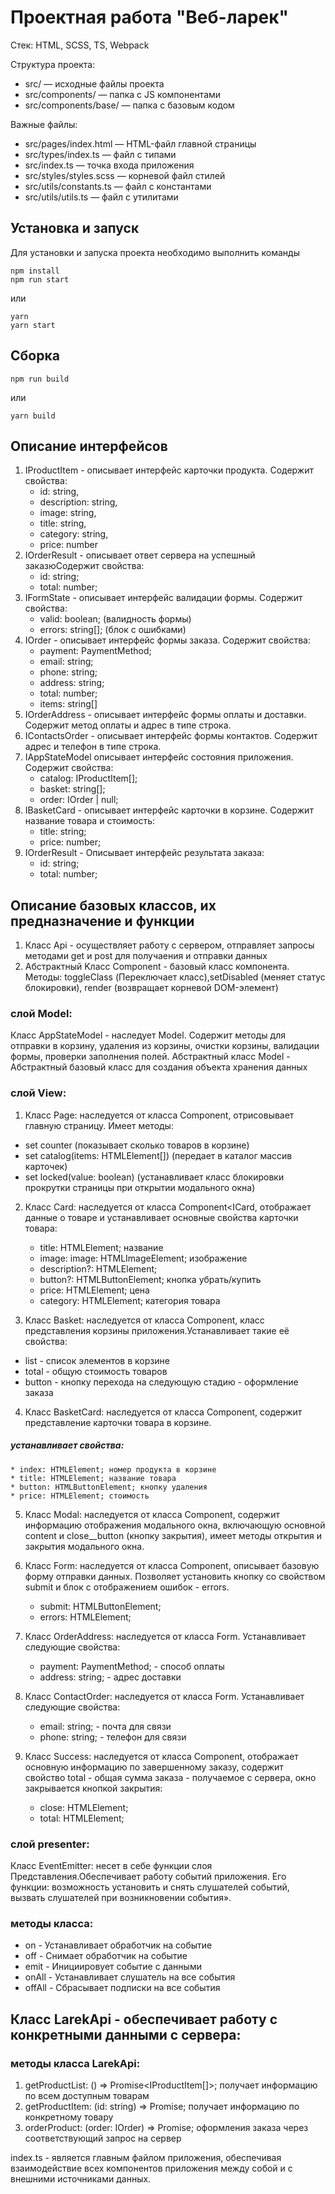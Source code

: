# Проектная работа "Веб-ларек"

Стек: HTML, SCSS, TS, Webpack

Структура проекта:
- src/ — исходные файлы проекта
- src/components/ — папка с JS компонентами
- src/components/base/ — папка с базовым кодом

Важные файлы:
- src/pages/index.html — HTML-файл главной страницы
- src/types/index.ts — файл с типами
- src/index.ts — точка входа приложения
- src/styles/styles.scss — корневой файл стилей
- src/utils/constants.ts — файл с константами
- src/utils/utils.ts — файл с утилитами

## Установка и запуск
Для установки и запуска проекта необходимо выполнить команды

```
npm install
npm run start
```

или

```
yarn
yarn start
```
## Сборка

```
npm run build
```

или

```
yarn build
```

## Описание интерфейсов
1. IProductItem - описывает интерфейс карточки продукта. Содержит свойства:    
    * id: string,
    * description: string,
    * image: string,
    * title: string,
    * category: string,
    * price: number
2. IOrderResult  - описывает ответ сервера на успешный заказюСодержит свойства:
    * id: string;
    * total: number; 
3. IFormState - описывает интерфейс валидации формы. Содержит свойства:
    * valid: boolean; (валидность формы)
    * errors: string[]; (блок с ошибками)
4. IOrder - описывает интерфейс формы заказа. Содержит свойства:
    * payment: PaymentMethod;
    * email: string;
    * phone: string;
    * address: string;
    * total: number;
    * items: string[]
5. IOrderAddress - описывает интерфейс формы оплаты и доставки. Содержит метод оплаты и адрес в типе строка.
6. IContactsOrder - описывает интерфейс формы контактов. Содержит адрес и телефон в типе строка.
7. IAppStateModel описывает интерфейс состояния приложения. Содержит свойства:
   * catalog: IProductItem[];
   * basket: string[]; 
   * order: IOrder | null;  
8. IBasketCard - описывает интерфейс карточки в корзине. Содержит название товара и стоимость:
   * title: string;
   * price: number; 
9. IOrderResult - Описывает интерфейс результата заказа:
    * id: string;
    * total: number;


## Описание базовых классов, их предназначение и функции
1. Класс Api - осуществляет работу с сервером, отправляет запросы методами get и post для получаения и отправки данных
2. Абстрактный Kлacc Component - базовый класс компонента. Методы: toggleClass (Переключает класс),setDisabled (меняет статус блокировки),  render (возвращает корневой DOM-элемент)     
 


### слой Model:
Класс AppStateModel - наследует Model<IAppStateModel>. Содержит методы для отправки в корзину, удаления из корзины, очистки корзины, валидации формы, проверки заполнения полей.
Абстрактный класс Model - Абстрактный базовый класс для создания объекта хранения данных


### слой View:
1. Класс Page: наследуется от класса Component<IPage>, отрисовывает главную страницу. Имеет методы: 
* set counter (показывает сколько товаров в корзине)    
* set catalog(items: HTMLElement[]) (передает в каталог массив карточек)
* set locked(value: boolean) (устанавливает класс блокировки прокрутки страницы при открытии модального окна) 

2. Класс Card: наследуется от класса Component<ICard<T>, отображает данные о товаре и устанавливает основные свойства карточки товара:
    * title: HTMLElement; название 
    * image: image: HTMLImageElement; изображение
    * description?: HTMLElement;
    * button?: HTMLButtonElement; кнопка убрать/купить
    * price: HTMLElement; цена
    * category: HTMLElement; категория товара    

3. Класс Basket:  наследуется от класса Component<IBasketView>, класс представления корзины приложения.Устанавливает такие её свойства:
* list - список элементов в корзине
* total - общую стоимость товаров
* button - кнопку перехода на следующую стадию - оформление заказа 
4. Класс BasketCard: наследуется от класса Component<IBasketCard>, содержит представление карточки товара в корзине.
##### устанавливает свойства:
    * index: HTMLElement; номер продукта в корзине 
    * title: HTMLElement; название товара
    * button: HTMLButtonElement; кнопку удаления
    * price: HTMLElement; стоимость
    
5. Класс Modal: наследуется от класса Component<IModalData>, содержит информацию отображения модального окна, включающую основной content и close__button (кнопку закрытия), имеет методы открытия и закрытия модального окна.
6. Класс Form: наследуется от класса Component<IFormState>, описывает базовую форму отправки данных. Позволяет установить кнопку со свойством submit и блок с отображением ошибок - errors.
    * submit: HTMLButtonElement;
    * errors: HTMLElement;

7. Класс OrderAddress: наследуется от класса  Form<IOrderAddress>. Устанавливает следующие свойства:
    * payment: PaymentMethod; - способ оплаты
    * address: string; - адрес доставки
8. Класс ContactOrder: наследуется от класса Form<IContactsOrder>. Устанавливает следующие свойства:
    * email: string; - почта для связи
    * phone: string; - телефон для связи
9. Класс Success: наследуется от класса Component<ISuccess>, отображает основную информацию по завершенному заказу, содержит свойство total - общая сумма заказа - получаемое с сервера, окно закрывается кнопкой закрытия:
    * close: HTMLElement;
    * total: HTMLElement;



### слой presenter:
Класс EventEmitter: несет в себе функции слоя Представления.Обеспечивает работу событий приложения. Его функции: возможность установить и снять слушателей событий, вызвать слушателей при возникновении события».

### методы класса: 
* on - Устанавливает обработчик на событие
* off - Снимает обработчик на событие
* emit - Инициировует событие с данными 
* onAll - Устанавливает слушатель на все события
* offAll - Сбрасывает подписки на все события 


## Класс LarekApi - обеспечивает работу с конкретными данными с сервера:
### методы класса LarekApi: 
1. getProductList: () => Promise<IProductItem[]>; получает информацию по всем доступным товарам
2. getProductItem: (id: string) => Promise<IProductItem>; получает информацию по конкретному товару
3. orderProduct: (order: IOrder) => Promise<IOrderResult>; оформления заказа через соответствующий запрос на сервер


index.ts - является главным файлом приложения, обеспечивая взаимодействие всех компонентов приложения между собой и с внешними источниками данных.
